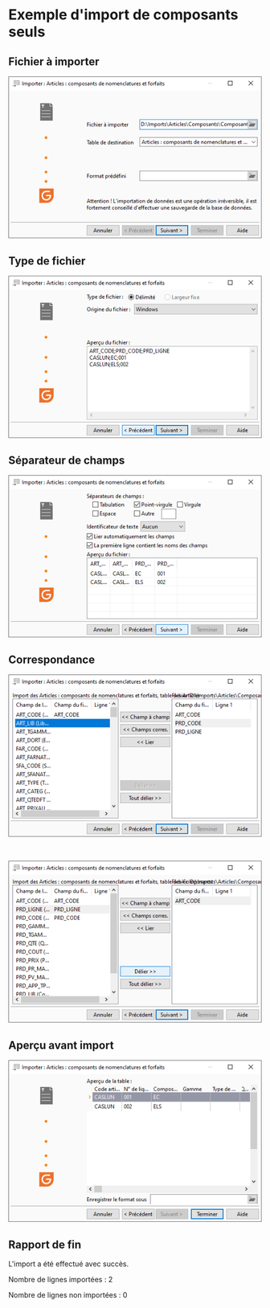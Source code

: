 # Exemple d'import de composants seuls
## Fichier à importer


![](../assets/images/2/FichierImporter.png)


## Type de fichier


![](../assets/images/2/TypeFichier.png)


## Séparateur de champs


![](../assets/images/2/SeparateurChamps.png)


## Correspondance


![](../assets/images/2/Correspondance1.png)


 


![](../assets/images/2/Correspondance2.png)


## Aperçu avant import


![](../assets/images/2/ApercuAvantImport.png)


## Rapport de fin


L'import a été effectué avec succès.


Nombre de lignes importées : 2


Nombre de lignes non importées : 0


